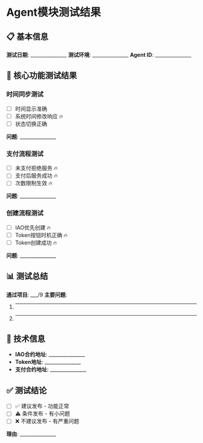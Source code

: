 # Agent模块测试结果

## 📋 基本信息
**测试日期**: _______________
**测试环境**: _______________
**Agent ID**: _______________

## 🎯 核心功能测试结果

### 时间同步测试
- [ ] 时间显示准确
- [ ] 系统时间修改响应 🔥
- [ ] 状态切换正确

**问题**: _______________

### 支付流程测试
- [ ] 未支付拒绝服务 🔥
- [ ] 支付后服务成功 🔥
- [ ] 次数限制生效 🔥

**问题**: _______________

### 创建流程测试
- [ ] IAO优先创建 🔥
- [ ] Token按钮时机正确 🔥
- [ ] Token创建成功 🔥

**问题**: _______________

## 📊 测试总结

**通过项目**: ___/9
**主要问题**:
1. _______________
2. _______________

## 🔧 技术信息
- **IAO合约地址**: _______________
- **Token地址**: _______________
- **支付合约地址**: _______________

## ✅ 测试结论
- [ ] ✅ 建议发布 - 功能正常
- [ ] ⚠️ 条件发布 - 有小问题
- [ ] ❌ 不建议发布 - 有严重问题

**理由**: _______________
